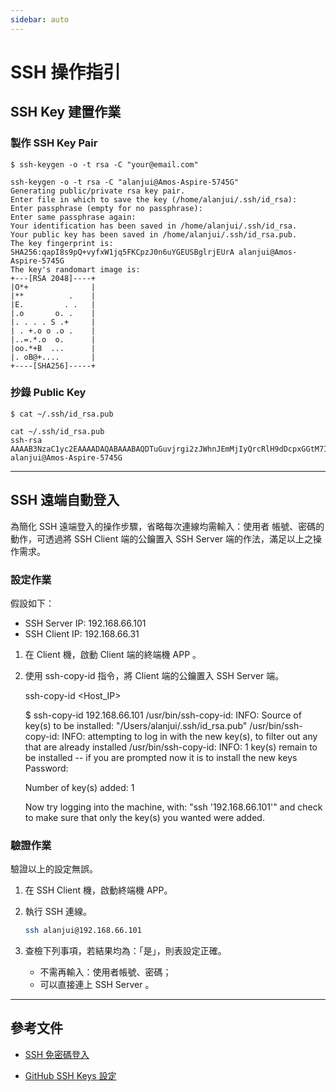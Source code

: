 ```yaml
---
sidebar: auto
---
```


<!-- markdownlint-disable MD024 MD043 -->

# SSH 操作指引

## SSH Key 建置作業

### 製作 SSH Key Pair

    $ ssh-keygen -o -t rsa -C "your@email.com"

    ssh-keygen -o -t rsa -C "alanjui@Amos-Aspire-5745G"
    Generating public/private rsa key pair.
    Enter file in which to save the key (/home/alanjui/.ssh/id_rsa):
    Enter passphrase (empty for no passphrase):
    Enter same passphrase again:
    Your identification has been saved in /home/alanjui/.ssh/id_rsa.
    Your public key has been saved in /home/alanjui/.ssh/id_rsa.pub.
    The key fingerprint is:
    SHA256:qapI8s9pQ+vyfxW1jq5FKCpzJ0n6uYGEUSBglrjEUrA alanjui@Amos-Aspire-5745G
    The key's randomart image is:
    +---[RSA 2048]----+
    |O*+              |
    |**          .    |
    |E.         . .   |
    |.o       o. .    |
    |. . . . S .+     |
    | . +.o o .o .    |
    |..=.*.o  o.      |
    |oo.*+B  ...      |
    |. oB@+....       |
    +----[SHA256]-----+

### 抄錄 Public Key

    $ cat ~/.ssh/id_rsa.pub

    cat ~/.ssh/id_rsa.pub
    ssh-rsa AAAAB3NzaC1yc2EAAAADAQABAAABAQDTuGuvjrgi2zJWhnJEmMjIyQrcRlH9dDcpxGGtM7IOsiNcmUMOQVRLAqzExcbaI0ri9kMyR3vl1yF9EULswx3CdbVfRSauH3MDHmTtJSzoo5yRNTrYOHEe60fAajhjGXU+zOtXXxmX/extGticI8XpfSYS2r0/Fq8SxamUOpB6zLJykAzCnopDLpQdSP3Oz+lHMUqrQZPeKh5V2ZEftuY155+4Z2/6cB5fMxLsMsLlI8bKwqwzpCa5LP4uVZkil5weCO0UYM57mC21+hPNkvPTK9NxTOmuaaGGBzPRCfm1X2z8mVQ2DEO+awyUs0OWnu9OnN5l7PpdoTM3FnXEbkfT alanjui@Amos-Aspire-5745G

---

## SSH 遠端自動登入

為簡化 SSH 遠端登入的操作步驟，省略每次連線均需輸入：使用者
帳號、密碼的動作，可透過將 SSH Client 端的公鑰置入 SSH
Server 端的作法，滿足以上之操作需求。

### 設定作業

假設如下：

- SSH Server IP: 192.168.66.101
- SSH Client IP: 192.168.66.31

1. 在 Client 機，啟動 Client 端的終端機 APP 。

2. 使用 ssh-copy-id 指令，將 Client 端的公鑰置入 SSH Server
   端。

   ssh-copy-id <Host_IP>

   $ ssh-copy-id 192.168.66.101 /usr/bin/ssh-copy-id: INFO:
   Source of key(s) to be installed:
   "/Users/alanjui/.ssh/id_rsa.pub" /usr/bin/ssh-copy-id:
   INFO: attempting to log in with the new key(s), to filter
   out any that are already installed /usr/bin/ssh-copy-id:
   INFO: 1 key(s) remain to be installed -- if you are
   prompted now it is to install the new keys Password:

   Number of key(s) added: 1

   Now try logging into the machine, with: "ssh
   '192.168.66.101'" and check to make sure that only the
   key(s) you wanted were added.

### 驗證作業

驗證以上的設定無誤。

1. 在 SSH Client 機，啟動終端機 APP。

2. 執行 SSH 連線。

   ```sh
   ssh alanjui@192.168.66.101
   ```

3. 查檢下列事項，若結果均為：「是」，則表設定正確。

   - 不需再輸入：使用者帳號、密碼；
   - 可以直接連上 SSH Server 。

---

## 參考文件

- [SSH 免密碼登入](https://dywang.csie.cyut.edu.tw/dywang/security/node85.html)

- [GitHub SSH Keys 設定](https://github.com/settings/keys)
